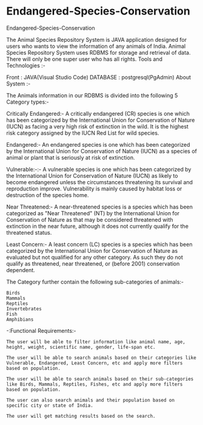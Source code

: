 # Endangered-Species-Conservation
Endangered-Species-Conservation


The Animal Species Repository System is JAVA application designed for users who wants to view the information of any animals of India. Animal Species Repository System uses RDBMS for storage and retrieval of data. There will only be one super user who has all rights.
Tools and Technologies :-

Front : JAVA(Visual Studio Code)
DATABASE : postgresql(PgAdmin)
About System :-

The Animals information in our RDBMS is divided into the following 5 Category types:-

Critically Endangered:-
A critically endangered (CR) species is one which has been categorized by the International Union for Conservation of Nature (IUCN) as facing a very high risk of extinction in the wild. It is the highest risk category assigned by the IUCN Red List for wild species.

Endangered:-
An endangered species is one which has been categorized by the International Union for Conservation of Nature (IUCN) as a species of animal or plant that is seriously at risk of extinction.

Vulnerable:-:-
A vulnerable species is one which has been categorized by the International Union for Conservation of Nature (IUCN) as likely to become endangered unless the circumstances threatening its survival and reproduction improve. Vulnerability is mainly caused by habitat loss or destruction of the species home.

Near Threatened:-
A near-threatened species is a species which has been categorized as "Near Threatened" (NT) by the International Union for Conservation of Nature as that may be considered threatened with extinction in the near future, although it does not currently qualify for the threatened status.

Least Concern:-
A least concern (LC) species is a species which has been categorized by the International Union for Conservation of Nature as evaluated but not qualified for any other category. As such they do not qualify as threatened, near threatened, or (before 2001) conservation dependent.

The Category further contain the following sub-categories of animals:-

    Birds
    Mammals
    Reptiles
    Invertebrates
    Fish
    Amphibians

-:Functional Requirements:-

    The user will be able to filter information like animal name, age, height, weight, scientific name, gender, life-span etc.

    The user will be able to search animals based on their categories like Vulnerable, Endangered, Least Concern, etc and apply more filters based on population.

    The user will be able to search animals based on their sub-categories like Birds, Mammals, Reptiles, Fishes, etc and apply more filters based on population.

    The user can also search animals and their population based on specific city or state of India.

    The user will get matching results based on the search.

